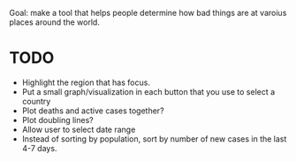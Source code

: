 Goal: make a tool that helps people determine how bad things are at varoius
places around the world.

# TODO

* Highlight the region that has focus.
* Put a small graph/visualization in each button that you use to select a
  country
* Plot deaths and active cases together?
* Plot doubling lines?
* Allow user to select date range
* Instead of sorting by population, sort by number of new cases in the last 4-7
  days.
